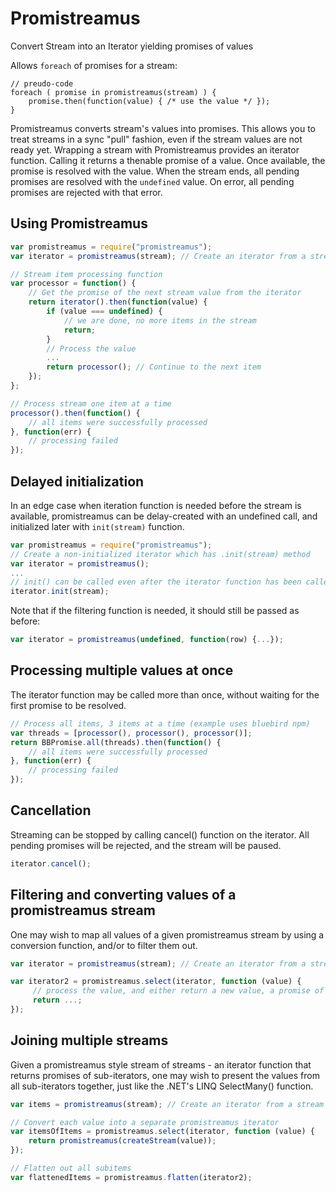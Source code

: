 # Promistreamus
Convert Stream into an Iterator yielding promises of values

Allows `foreach` of promises for a stream:

```
// preudo-code
foreach ( promise in promistreamus(stream) ) {
    promise.then(function(value) { /* use the value */ });
}
```

Promistreamus converts stream's values into promises. This allows you to treat streams in a sync "pull" fashion, even if the stream values are not ready yet. Wrapping a stream with Promistreamus provides an iterator function. Calling it returns a thenable promise of a value. Once available, the promise is resolved with the value. When the stream ends, all pending promises are resolved with the `undefined` value. On error, all pending promises are rejected with that error.

## Using Promistreamus

``` js
var promistreamus = require("promistreamus");
var iterator = promistreamus(stream); // Create an iterator from a stream

// Stream item processing function
var processor = function() {
    // Get the promise of the next stream value from the iterator
    return iterator().then(function(value) {
        if (value === undefined) {
            // we are done, no more items in the stream
            return;
        }
        // Process the value
        ...
        return processor(); // Continue to the next item
    });
};

// Process stream one item at a time
processor().then(function() {
    // all items were successfully processed
}, function(err) {
    // processing failed
});
```

## Delayed initialization
In an edge case when iteration function is needed before the stream is available, promistreamus can be delay-created with an undefined call, and initialized later with `init(stream)` function.

``` js
var promistreamus = require("promistreamus");
// Create a non-initialized iterator which has .init(stream) method
var iterator = promistreamus();
...
// init() can be called even after the iterator function has been called
iterator.init(stream);
```

Note that if the filtering function is needed, it should still be passed as before:

``` js
var iterator = promistreamus(undefined, function(row) {...});
```


## Processing multiple values at once
The iterator function may be called more than once, without waiting for the first promise to be resolved.

``` js
// Process all items, 3 items at a time (example uses bluebird npm)
var threads = [processor(), processor(), processor()];
return BBPromise.all(threads).then(function() {
    // all items were successfully processed
}, function(err) {
    // processing failed
});
```

## Cancellation
Streaming can be stopped by calling cancel() function on the iterator. All pending promises will be rejected, and the stream will be paused.

``` js
iterator.cancel();
```

## Filtering and converting values of a promistreamus stream
One may wish to map all values of a given promistreamus stream by using a conversion function, and/or to filter them out.

``` js
var iterator = promistreamus(stream); // Create an iterator from a stream

var iterator2 = promistreamus.select(iterator, function (value) {
     // process the value, and either return a new value, a promise of a new value, or undefined to skip it
     return ...;
});
```

## Joining multiple streams
Given a promistreamus style stream of streams - an iterator function that returns promises of sub-iterators,
one may wish to present the values from all sub-iterators together, just like the .NET's LINQ SelectMany() function.

``` js
var items = promistreamus(stream); // Create an iterator from a stream

// Convert each value into a separate promistreamus iterator
var itemsOfItems = promistreamus.select(iterator, function (value) {
    return promistreamus(createStream(value));
});

// Flatten out all subitems
var flattenedItems = promistreamus.flatten(iterator2);

```
